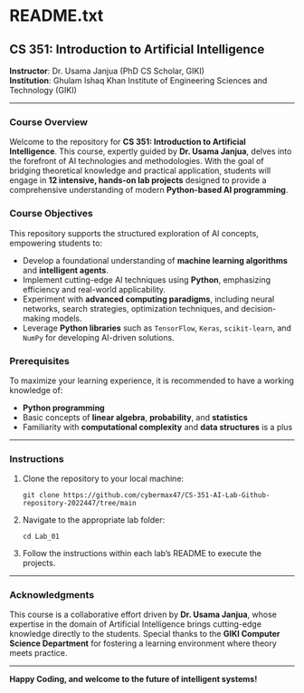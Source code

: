 # README.txt

## CS 351: Introduction to Artificial Intelligence  
**Instructor**: Dr. Usama Janjua (PhD CS Scholar, GIKI)  
**Institution**: Ghulam Ishaq Khan Institute of Engineering Sciences and Technology (GIKI)

---

### Course Overview

Welcome to the repository for **CS 351: Introduction to Artificial Intelligence**. This course, expertly guided by **Dr. Usama Janjua**, delves into the forefront of AI technologies and methodologies. With the goal of bridging theoretical knowledge and practical application, students will engage in **12 intensive, hands-on lab projects** designed to provide a comprehensive understanding of modern **Python-based AI programming**.

### Course Objectives

This repository supports the structured exploration of AI concepts, empowering students to:
- Develop a foundational understanding of **machine learning algorithms** and **intelligent agents**.
- Implement cutting-edge AI techniques using **Python**, emphasizing efficiency and real-world applicability.
- Experiment with **advanced computing paradigms**, including neural networks, search strategies, optimization techniques, and decision-making models.
- Leverage **Python libraries** such as `TensorFlow`, `Keras`, `scikit-learn`, and `NumPy` for developing AI-driven solutions.


### Prerequisites

To maximize your learning experience, it is recommended to have a working knowledge of:
- **Python programming**
- Basic concepts of **linear algebra**, **probability**, and **statistics**
- Familiarity with **computational complexity** and **data structures** is a plus

---

### Instructions

1. Clone the repository to your local machine:
   ```
   git clone https://github.com/cybermax47/CS-351-AI-Lab-Github-repository-2022447/tree/main
   ```
2. Navigate to the appropriate lab folder:
   ```
   cd Lab_01
   ```
3. Follow the instructions within each lab’s README to execute the projects.

---

### Acknowledgments

This course is a collaborative effort driven by **Dr. Usama Janjua**, whose expertise in the domain of Artificial Intelligence brings cutting-edge knowledge directly to the students. Special thanks to the **GIKI Computer Science Department** for fostering a learning environment where theory meets practice.

---

**Happy Coding, and welcome to the future of intelligent systems!**

